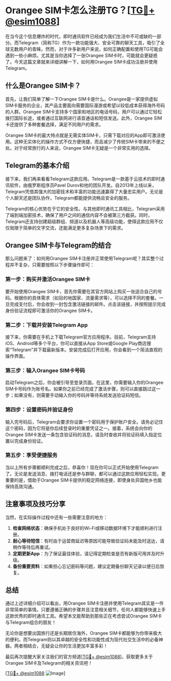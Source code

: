 # Orangee SIM卡怎么注册TG？[[TG💪+ @esim1088](https://t.me/s/esim1088)]

在当今这个信息爆炸的时代，即时通讯软件已经成为我们生活中不可或缺的一部分。而Telegram（简称TG）作为一款功能强大、安全可靠的聊天工具，吸引了全球无数用户的青睐。然而，对于许多新用户来说，如何正确配置和使用TG可能会遇到一些小麻烦。尤其是当你选择了一张Orangee SIM卡时，可能就会更疑惑了。今天这篇文章就来详细讲解一下，如何用Orangee SIM卡成功注册并使用Telegram。

## 什么是Orangee SIM卡？

首先，让我们简单了解一下Orangee SIM卡是什么。Orangee是一家提供虚拟SIM卡服务的企业，其产品主要面向需要国际漫游或希望以较低成本获得海外号码的人群。Orangee SIM卡支持多个国家和地区的电话号码，用户可以通过它轻松拨打国际长途，或者通过互联网进行语音通话和短信发送。此外，Orangee SIM卡还提供了多种套餐选择，满足不同用户的需求。

Orangee SIM卡的最大特点就是无需实体SIM卡，只需下载对应的App即可激活使用。这种无实体化的操作方式不仅方便快捷，而且减少了传统SIM卡带来的不便之处。对于经常旅行的人来说，Orangee SIM卡无疑是一个非常实用的选择。

## Telegram的基本介绍

接下来，我们再来看看Telegram这款应用。Telegram是一款基于云技术的即时通讯软件，由俄罗斯程序员Pavel Durov和他的团队开发。自2013年上线以来，Telegram凭借其强大的加密技术和丰富的功能迅速赢得了大量忠实用户。无论是个人聊天还是团队协作，Telegram都能提供流畅且安全的服务。

Telegram的核心优势在于它的安全性。与其他即时通讯工具相比，Telegram采用了端到端加密技术，确保了用户之间的通信内容不会被第三方截获。同时，Telegram还支持创建超级群组、频道以及机器人等高级功能，使得这款应用不仅仅局限于简单的文字交流，还能满足更多复杂场景下的需求。

## Orangee SIM卡与Telegram的结合

那么问题来了：如何用Orangee SIM卡注册并正常使用Telegram呢？其实整个过程并不复杂，只需要按照以下步骤操作即可：

### 第一步：购买并激活Orangee SIM卡

要开始使用Orangee SIM卡，首先你需要在其官方网站上购买一张适合自己的号码。根据你的具体需求（如目的地国家、流量需求等），可以选择不同的套餐。一旦完成支付后，你会收到一封包含激活链接的邮件。点击该链接，并按照提示完成身份验证流程即可激活你的Orangee SIM卡。

### 第二步：下载并安装Telegram App

接下来，你需要在手机上下载Telegram官方应用程序。目前，Telegram支持iOS、Android等多个平台，你可以直接从App Store或Google Play商店搜索“Telegram”并下载最新版本。安装完成后打开应用，你会看到一个简洁直观的操作界面。

### 第三步：输入Orangee SIM卡号码

启动Telegram之后，你会被引导至登录页面。在这里，你需要输入你的Orangee SIM卡号码作为账号名。如果你之前已经完成了激活步骤，则可以直接跳过这一步；如果没有，则需要手动输入你的号码并等待系统发送验证码短信。

### 第四步：设置密码并验证身份

输入完号码后，Telegram会要求你设置一个密码用于保护账户安全。请务必记住这个密码，因为它将是你后续登录时的重要凭证之一。接着，系统会向你的Orangee SIM卡发送一条包含验证码的消息，请及时查收并将验证码填入指定位置以完成身份验证。

### 第五步：享受便捷服务

当以上所有步骤都顺利完成之后，恭喜你！现在你可以正式开始使用Telegram了。无论是发送消息、拨打电话还是参与群聊，都可以通过这款应用轻松实现。更重要的是，借助于Orangee SIM卡提供的稳定网络连接，即使身处异国他乡也能保持高效沟通。

## 注意事项及技巧分享

当然，在实际操作过程中还有一些需要注意的地方：

1. **检查网络状态**：确保手机处于良好的Wi-Fi或移动数据环境下才能顺利进行注册。
2. **耐心等待短信**：有时由于运营商延迟等原因可能导致验证码未能及时送达，请稍作等待后再重试。
3. **定期更新App**：为了保证最佳体验，请记得定期检查是否有新版可用并及时升级。
4. **备份重要资料**：如果担心忘记密码等问题，建议定期备份聊天记录以便日后恢复。

## 总结

通过上述详细介绍可以看出，用Orangee SIM卡注册并使用Telegram其实是一件非常简单的事情。只要遵循正确的步骤并且注意相关细节，任何人都能够快速上手这款优秀的即时通讯工具。希望本文能帮助到那些正在考虑尝试Orangee SIM卡与Telegram组合的朋友！

无论你是想要出国旅行还是长期居住海外，Orangee SIM卡都能够为你带来极大的便利。而Telegram则以其卓越的安全性和功能性成为现代社交生活中的必备神器。两者相结合，无疑会让你的生活更加丰富多彩！

最后再次提醒大家关注我们的官方频道[[TG💪+ @esim1088](https://t.me/s/esim1088)]，获取更多关于Orangee SIM卡及Telegram的相关资讯吧！

[[TG💪+ @esim1088](https://t.me/s/esim1088) ![Image](https://i.postimg.cc/4NQfJmqS/Snipaste-2025-05-13-00-14-12.png)]